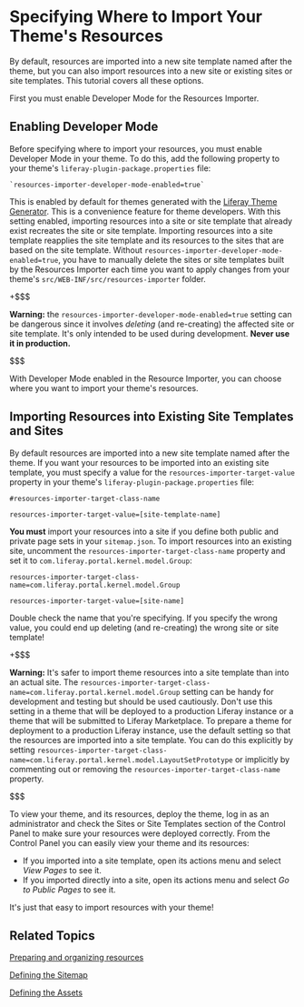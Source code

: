 # Specifying Where to Import Your Theme's Resources [](id=specifying-where-to-import-your-themes-resources)

By default, resources are imported into a new site template named after the 
theme, but you can also import resources into a new site or existing sites or 
site templates. This tutorial covers all these options. 

First you must enable Developer Mode for the Resources Importer.

## Enabling Developer Mode [](id=enabling-developer-mode)

Before specifying where to import your resources, you must enable Developer Mode 
in your theme. To do this, add the following property to your theme's 
`liferay-plugin-package.properties` file:

    `resources-importer-developer-mode-enabled=true`

This is enabled by default for themes generated with the 
[Liferay Theme Generator](/develop/tutorials/-/knowledge_base/7-1/themes-generator). 
This is a convenience feature for theme developers. With this setting enabled, 
importing resources into a site or site template that already exist recreates 
the site or site template. Importing resources into a site template reapplies 
the site template and its resources to the sites that are based on the site 
template. Without `resources-importer-developer-mode-enabled=true`, you have to 
manually delete the sites or site templates built by the Resources Importer each 
time you want to apply changes from your theme's 
`src/WEB-INF/src/resources-importer` folder. 

+$$$

**Warning:** the `resources-importer-developer-mode-enabled=true` setting can be 
dangerous since it involves *deleting* (and re-creating) the affected site or 
site template. It's only intended to be used during development. **Never use it 
in production.**

$$$

With Developer Mode enabled in the Resource Importer, you can choose where you 
want to import your theme's resources. 

## Importing Resources into Existing Site Templates and Sites [](id=importing-resources-into-existing-site-templates-and-sites)

By default resources are imported into a new site template named after the 
theme. If you want your resources to be imported into an existing site template, 
you must specify a value for the `resources-importer-target-value` property in 
your theme's `liferay-plugin-package.properties` file:

    #resources-importer-target-class-name

    resources-importer-target-value=[site-template-name]

**You must** import your resources into a site if you define both public and 
private page sets in your `sitemap.json`. To import resources into an existing 
site, uncomment the `resources-importer-target-class-name` property and set it 
to `com.liferay.portal.kernel.model.Group`:

    resources-importer-target-class-name=com.liferay.portal.kernel.model.Group

    resources-importer-target-value=[site-name] 

Double check the name that you're specifying. If you specify the wrong value, 
you could end up deleting (and re-creating) the wrong site or site template! 

+$$$

**Warning:** It's safer to import theme resources into a site template than into
an actual site. The 
`resources-importer-target-class-name=com.liferay.portal.kernel.model.Group` 
setting can be handy for development and testing but should be used cautiously. 
Don't use this setting in a theme that will be deployed to a production Liferay 
instance or a theme that will be submitted to Liferay Marketplace. To prepare a 
theme for deployment to a production Liferay instance, use the default setting 
so that the resources are imported into a site template. You can do this 
explicitly by setting 
`resources-importer-target-class-name=com.liferay.portal.kernel.model.LayoutSetPrototype` 
or implicitly by commenting out or removing the 
`resources-importer-target-class-name` property.

$$$

To view your theme, and its resources, deploy the theme, log in as an 
administrator and check the Sites or Site Templates section of the Control Panel 
to make sure your resources were deployed correctly. From the Control Panel you 
can easily view your theme and its resources:

- If you imported into a site template, open its actions menu and select 
  *View Pages* to see it.
- If you imported directly into a site, open its actions menu and select 
  *Go to Public Pages* to see it.

It's just that easy to import resources with your theme!

## Related Topics [](id=related-topics)

[Preparing and organizing resources](/develop/tutorials/-/knowledge_base/7-1/preparing-resources-for-the-importer)

[Defining the Sitemap](/develop/tutorials/-/knowledge_base/7-1/defining-the-sitemap)

[Defining the Assets](/develop/tutorials/-/knowledge_base/7-1/defining-the-assets)
